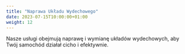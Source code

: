```yaml
---
title: "Naprawa Układu Wydechowego"
date: 2023-07-15T10:00:00+01:00
weight: 12
---
```


Nasze usługi obejmują naprawę i wymianę układów wydechowych, aby Twój samochód działał cicho i efektywnie.
